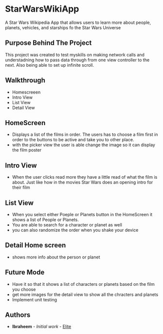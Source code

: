# StarWarsWikiApp

A Star Wars Wikipedia App that allows users to learn more about people, planets, vehicles, and starships fo the Star Wars Universe

## Purpose Behind The Project 

This project was created to test myskills on making network calls and understadning how to pass data through from one view controller to the next. Also being able to set up infinite scroll.


## Walkthrough 
* Homescreeen 
* Intro View
* List View
* Detail View

## HomeScreen
* Displays a list of the films in order. The users has to choose a film first in order to the buttons to be active and take you to other place. 
* with the picker view the user is able change the image so it can display the film poster

## Intro View
* When the user clicks read more they have a little read of what the film is about. Just like how in the movies Star Wars does an opening intro for their film

## List View
* When you select either Poeple or Planets button in the HomeScreen it shows a list of People or Planets. 
* You are able to search for a character or planet as well
* you can also randomize the order when you shake your device

## Detail Home screen 
* shows more info about the person or planet

## Future Mode
* Have it so that it shows a list of characters or planets based on the film you choose
* get more images for the detail view to show all the chracters and planets 
* Implement unit testing 

## Authors

* **Ibraheem** - *Initial work* - [Elite](https://github.com/PNadiadhara/Elite)
